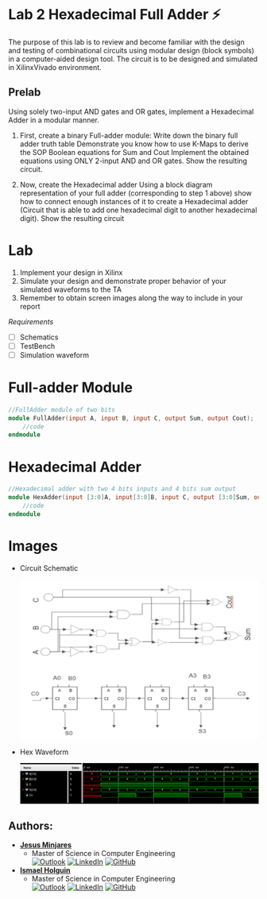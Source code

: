 # Lab 2 Hexadecimal Full Adder :zap:
The purpose of this lab is to review and become familiar with the design and testing of 
combinational circuits using modular design (block symbols) in a computer-aided design tool. 
The circuit is to be designed and simulated in XilinxVivado environment. 

## Prelab
Using solely two-input AND gates and OR gates, implement a Hexadecimal Adder in a 
modular manner.

1. First, create a binary Full-adder module: 
        Write down the binary full adder truth table
        Demonstrate you know how to use K-Maps to derive the SOP Boolean equations for Sum and Cout
        Implement the obtained equations using ONLY 2-input AND and OR gates. Show the resulting circuit. 
        
2. Now, create the Hexadecimal adder
        Using a block diagram representation of your full adder (corresponding to step 1 above) show how to connect 
        enough instances of it to create a Hexadecimal adder (Circuit that is able to add one hexadecimal digit to another hexadecimal digit). 
        Show the resulting circuit

# Lab
1. Implement your design in Xilinx
2. Simulate your design and demonstrate proper behavior of your simulated
waveforms to the TA
3. Remember to obtain screen images along the way to include in your report

*Requirements*
- [ ] Schematics
- [ ] TestBench
- [ ] Simulation waveform
# Full-adder Module
```verilog
//FullAdder module of two bits 
module FullAdder(input A, input B, input C, output Sum, output Cout);
    //code
endmodule
```

# Hexadecimal Adder
```verilog
//Hexadecimal adder with two 4 bits inputs and 4 bits sum output 
module HexAdder(input [3:0]A, input[3:0]B, input C, output [3:0]Sum, output Cout);
    //code
endmodule  
```
# Images

* Circuit Schematic

    <img src="images/schematic.png">    
    
* Hex Waveform
    
    <img src="images/WaveForm_HexAddr.png">

## Authors:
* [**Jesus Minjares**](https://github.com/jminjares4)
    * Master of Science in Computer Engineering <br>
[![Outlook](https://img.shields.io/badge/Microsoft_Outlook-0078D4?style=for-the-badge&logo=microsoft-outlook&logoColor=white&style=flat)](mailto:jminjares4@miners.utep.edu) 
[![LinkedIn](https://img.shields.io/badge/LinkedIn-0077B5?style=for-the-badge&logo=linkedin&logoColor=white&style=flat)](https://www.linkedin.com/in/jesus-minjares-157a21195/) [![GitHub](https://img.shields.io/badge/GitHub-100000?style=for-the-badge&logo=github&logoColor=white&style=flat)](https://github.com/jminjares4)
* [**Ismael Holguin**](https://github.com/iholguin6)
    * Master of Science in Computer Engineering <br>
[![Outlook](https://img.shields.io/badge/Microsoft_Outlook-0078D4?style=for-the-badge&logo=microsoft-outlook&logoColor=white&style=flat)](mailto:iholguin6@miners.utep.edu) 
[![LinkedIn](https://img.shields.io/badge/LinkedIn-0077B5?style=for-the-badge&logo=linkedin&logoColor=white&style=flat)](https://www.linkedin.com/in/ismael-holguin-5ab421224/) [![GitHub](https://img.shields.io/badge/GitHub-100000?style=for-the-badge&logo=github&logoColor=white&style=flat)](https://github.com/iholguin6)
    
